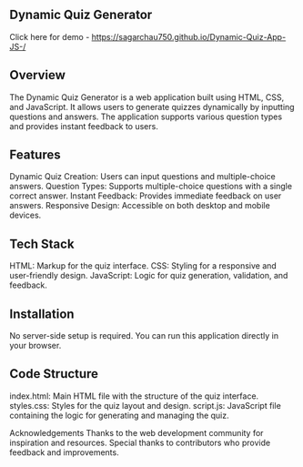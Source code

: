 ## Dynamic Quiz Generator
Click here for demo - https://sagarchau750.github.io/Dynamic-Quiz-App-JS-/

## Overview
  The Dynamic Quiz Generator is a web application built using HTML, CSS, and JavaScript. It allows users to generate quizzes dynamically by inputting questions and answers. The application supports various question types and provides instant feedback to users.

## Features
  Dynamic Quiz Creation: Users can input questions and multiple-choice answers.
  Question Types: Supports multiple-choice questions with a single correct answer.
  Instant Feedback: Provides immediate feedback on user answers.
  Responsive Design: Accessible on both desktop and mobile devices.
  
## Tech Stack
  HTML: Markup for the quiz interface.
  CSS: Styling for a responsive and user-friendly design.
  JavaScript: Logic for quiz generation, validation, and feedback.
  
## Installation
  No server-side setup is required. You can run this application directly in your browser.

## Code Structure
  index.html: Main HTML file with the structure of the quiz interface.
  styles.css: Styles for the quiz layout and design.
  script.js: JavaScript file containing the logic for generating and managing the quiz.
  

Acknowledgements
Thanks to the web development community for inspiration and resources.
Special thanks to contributors who provide feedback and improvements.
